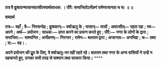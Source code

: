 **तत्र वै वाॢषतान्मासानवात्सीत्स्वार्थसाधक: ।** **पौरै: सभाजितोऽभीक्ष्णं रामेणाजानता च स: ॥ ॥** 

**शब्दार्थ** 

**तत्र—** **वहाँ** **; वै—** **निस्सन्देह** **; वाॢषकान्—** **वर्षाऋतु के** **; मासान्—** **मासों** **; अवात्सीत्—** **रहता रहा** **; स्व—** **अपने** **; अर्थ—** **प्रयोजन** **;** **साधक:—** **प्राप्त करने का प्रयत्न करते हुए** **; पौरै:—** **नगर के लोगों के द्वारा** **; सभाजित:—** **सश्मानित** **; अभीक्ष्णम्—** **निरन्तर** **;** **रामेण—** **बलराम द्वारा** **; अजानता—** **अनभिज्ञ** **; च—** **तथा** **; स:—** **वह।** **.** 

**अपने प्रयोजन की पूॢत के लिए, वे वर्षाऋतु-भर वहीं रहते रहे। बलराम तथा नगर के अन्य** **वासियों ने उन्हें न पहचानते हुए, उनका सभी तरह से सश्मान तथा सत्कार किया।** **** 